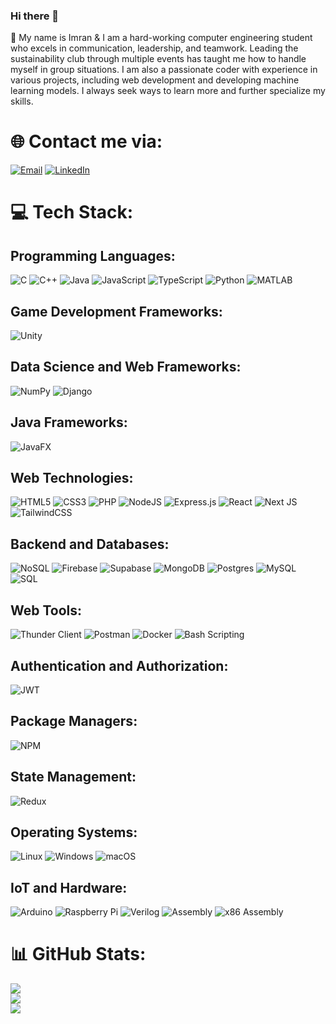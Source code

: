 ### Hi there 👋

🚀 My name is Imran & I am a hard-working computer engineering student who excels in communication, leadership, and teamwork. Leading the sustainability club through multiple events has taught me how to handle myself in group situations. I am also a passionate coder with experience in various projects, including web development and developing machine learning models. I always seek ways to learn more and further specialize my skills.

# 🌐 Contact me via:
[![Email](https://img.shields.io/badge/Email-%23D14836.svg?style=for-the-badge&logo=gmail&logoColor=white)](mailto:nasir.imrun10@gmail.com)
[![LinkedIn](https://img.shields.io/badge/LinkedIn-%230077B5.svg?style=for-the-badge&logo=linkedin&logoColor=white)](https://www.linkedin.com/in/imran-nasir-39931018a/)

# 💻 Tech Stack:

## Programming Languages:
![C](https://img.shields.io/badge/c-%2300599C.svg?style=for-the-badge&logo=c&logoColor=white) 
![C++](https://img.shields.io/badge/c++-%2300599C.svg?style=for-the-badge&logo=c%2B%2B&logoColor=white) 
![Java](https://img.shields.io/badge/java-%23ED8B00.svg?style=for-the-badge&logo=java&logoColor=white) 
![JavaScript](https://img.shields.io/badge/javascript-%23323330.svg?style=for-the-badge&logo=javascript&logoColor=%23F7DF1E) 
![TypeScript](https://img.shields.io/badge/typescript-%23007ACC.svg?style=for-the-badge&logo=typescript&logoColor=white)
![Python](https://img.shields.io/badge/python-%2314354C.svg?style=for-the-badge&logo=python&logoColor=white) 
![MATLAB](https://img.shields.io/badge/matlab-%230076A8.svg?style=for-the-badge&logo=mathworks&logoColor=white)

## Game Development Frameworks:
![Unity](https://img.shields.io/badge/Unity-%23000000.svg?style=for-the-badge&logo=unity&logoColor=white)

## Data Science and Web Frameworks:
![NumPy](https://img.shields.io/badge/NumPy-%23013243.svg?style=for-the-badge&logo=numpy&logoColor=white) 
![Django](https://img.shields.io/badge/Django-%23092E20.svg?style=for-the-badge&logo=django&logoColor=white)

## Java Frameworks:
![JavaFX](https://img.shields.io/badge/JavaFX-%23ED8B00.svg?style=for-the-badge&logo=java&logoColor=white) 

## Web Technologies:
![HTML5](https://img.shields.io/badge/html5-%23E34F26.svg?style=for-the-badge&logo=html5&logoColor=white) 
![CSS3](https://img.shields.io/badge/css3-%231572B6.svg?style=for-the-badge&logo=css3&logoColor=white) 
![PHP](https://img.shields.io/badge/php-%23777BB4.svg?style=for-the-badge&logo=php&logoColor=white)
![NodeJS](https://img.shields.io/badge/node.js-6DA55F?style=for-the-badge&logo=node.js&logoColor=white) 
![Express.js](https://img.shields.io/badge/express.js-%23404d59.svg?style=for-the-badge&logo=express&logoColor=%2361DAFB) 
![React](https://img.shields.io/badge/react-%2320232a.svg?style=for-the-badge&logo=react&logoColor=%2361DAFB) 
![Next JS](https://img.shields.io/badge/Next-black?style=for-the-badge&logo=next.js&logoColor=white)
![TailwindCSS](https://img.shields.io/badge/tailwindcss-%2338B2AC.svg?style=for-the-badge&logo=tailwind-css&logoColor=white) 

## Backend and Databases:
![NoSQL](https://img.shields.io/badge/NoSQL-003545?style=for-the-badge&logo=firebase&logoColor=white) 
![Firebase](https://img.shields.io/badge/firebase-%23039BE5.svg?style=for-the-badge&logo=firebase) 
![Supabase](https://img.shields.io/badge/Supabase-3ECF8E?style=for-the-badge&logo=supabase&logoColor=white) 
![MongoDB](https://img.shields.io/badge/MongoDB-%234ea94b.svg?style=for-the-badge&logo=mongodb&logoColor=white) 
![Postgres](https://img.shields.io/badge/postgres-%23316192.svg?style=for-the-badge&logo=postgresql&logoColor=white)
![MySQL](https://img.shields.io/badge/mysql-%2300f.svg?style=for-the-badge&logo=mysql&logoColor=white) 
![SQL](https://img.shields.io/badge/SQL-%2307405e.svg?style=for-the-badge&logo=sqlite&logoColor=white) 

## Web Tools:
![Thunder Client](https://img.shields.io/badge/Thunder%20Client-%23607C8E.svg?style=for-the-badge&logo=thunderclient&logoColor=white)
![Postman](https://img.shields.io/badge/Postman-FF6C37?style=for-the-badge&logo=postman&logoColor=white) 
![Docker](https://img.shields.io/badge/docker-%230db7ed.svg?style=for-the-badge&logo=docker&logoColor=white) 
![Bash Scripting](https://img.shields.io/badge/Bash-121011?style=for-the-badge&logo=gnu-bash&logoColor=white) 

## Authentication and Authorization:
![JWT](https://img.shields.io/badge/JWT-black?style=for-the-badge&logo=JSON%20web%20tokens) 

## Package Managers:
![NPM](https://img.shields.io/badge/NPM-%23000000.svg?style=for-the-badge&logo=npm&logoColor=white) 

## State Management:
![Redux](https://img.shields.io/badge/redux-%23593d88.svg?style=for-the-badge&logo=redux&logoColor=white) 

## Operating Systems:
![Linux](https://img.shields.io/badge/linux-%231572B6.svg?style=for-the-badge&logo=linux&logoColor=white) 
![Windows](https://img.shields.io/badge/Windows-%230078D6.svg?style=for-the-badge&logo=windows&logoColor=white)
![macOS](https://img.shields.io/badge/macOS-%23999999.svg?style=for-the-badge&logo=apple&logoColor=white)

## IoT and Hardware:
![Arduino](https://img.shields.io/badge/Arduino-%2300979D.svg?style=for-the-badge&logo=arduino&logoColor=white) 
![Raspberry Pi](https://img.shields.io/badge/Raspberry%20Pi-%23C51A4A.svg?style=for-the-badge&logo=raspberry%20pi&logoColor=white) 
![Verilog](https://img.shields.io/badge/Verilog-%23000000.svg?style=for-the-badge&logo=verilog&logoColor=white)
![Assembly](https://img.shields.io/badge/Assembly-%23202F3D.svg?style=for-the-badge)
![x86 Assembly](https://img.shields.io/badge/x86%20Assembly-%231F7A89.svg?style=for-the-badge)

# 📊 GitHub Stats:
![](https://github-readme-stats.vercel.app/api?username=imrun10&hide_border=false&include_all_commits=true&count_private=true)<br/>
![](https://github-readme-streak-stats.herokuapp.com/?user=imrun10&hide_border=false)<br/>
![](https://github-readme-stats.vercel.app/api/top-langs/?username=imrun10&hide_border=false&include_all_commits=true&count_private=true&layout=compact)
